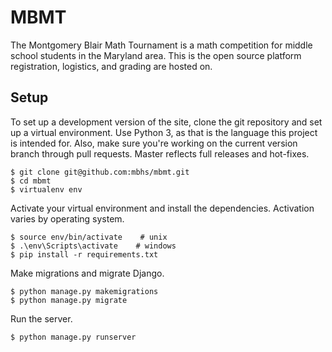 # MBMT

The Montgomery Blair Math Tournament is a math competition for middle school students in the Maryland area. 
This is the open source platform registration, logistics, and grading are hosted on. 

## Setup

To set up a development version of the site, clone the git repository and set up a virtual environment. 
Use Python 3, as that is the language this project is intended for. 
Also, make sure you're working on the current version branch through pull requests.
Master reflects full releases and hot-fixes. 

```
$ git clone git@github.com:mbhs/mbmt.git
$ cd mbmt
$ virtualenv env
```

Activate your virtual environment and install the dependencies. Activation varies by operating system.

```
$ source env/bin/activate    # unix
$ .\env\Scripts\activate    # windows 
$ pip install -r requirements.txt
```

Make migrations and migrate Django.

```
$ python manage.py makemigrations
$ python manage.py migrate
```

Run the server.

```
$ python manage.py runserver
```
